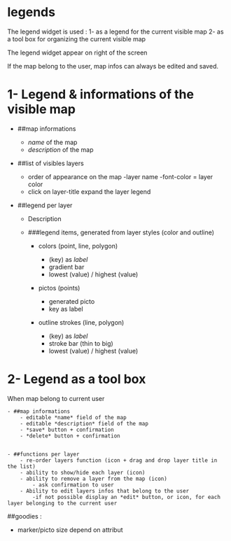 legends
=======

The legend widget is used :
1- as a legend for the current visible map
2- as a tool box for organizing the current visible map 

The legend widget appear on right of the screen

If the map belong to the user, map infos can always be edited and saved.


# 1- Legend & informations of the visible map

- ##map informations

	- *name* of the map
	- *description* of the map

- ##list of visibles layers 
	- order of appearance on the map
	-layer name
	-font-color = layer color
	- click on layer-title expand the layer legend 

- ##legend per layer 
	
	- Description
	
	- ###legend items, generated from layer styles (color and outline)

		- colors (point, line, polygon)
			- (key) as *label* 
			- gradient bar  
			- lowest (value) / highest (value) 

		- pictos (points)
			- generated picto
			- key as label


		- outline strokes (line, polygon)
			- (key) as *label*
			- stroke bar (thin to big)
			- lowest (value) / highest (value) 


# 2- Legend as a tool box
When map belong to current user

	- ##map informations
		- editable *name* field of the map
		- editable *description* field of the map
		- *save* button + confirmation
		- *delete* button + confirmation


	- ##functions per layer 
		- re-order layers function (icon + drag and drop layer title in the list)
		- ability to show/hide each layer (icon)
		- ability to remove a layer from the map (icon)
			- ask confirmation to user
		- Ability to edit layers infos that belong to the user 
			-if not possible display an *edit* button, or icon, for each layer belonging to the current user



##goodies :
- marker/picto size depend on attribut



